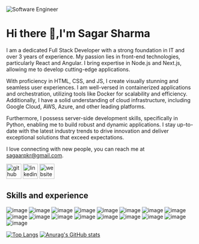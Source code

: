 ![Software Engineer](https://github.com/sharmaSagar01/sharmaSagar01/blob/main/Software%20Engineer%20(1).png?raw=true)

# Hi there 👋,I'm Sagar Sharma

I am a dedicated Full Stack Developer with a strong foundation in IT and over 3 years of experience. My passion lies in front-end technologies, particularly React and Angular. I bring expertise in Node.js and Next.js, allowing me to develop cutting-edge applications.

With proficiency in HTML, CSS, and JS, I create visually stunning and seamless user experiences. I am well-versed in containerized applications and orchestration, utilizing tools like Docker for scalability and efficiency. Additionally, I have a solid understanding of cloud infrastructure, including Google Cloud, AWS, Azure, and other leading platforms.

Furthermore, I possess server-side development skills, specifically in Python, enabling me to build robust and dynamic applications. I stay up-to-date with the latest industry trends to drive innovation and deliver exceptional solutions that exceed expectations.

I love connecting with new people, you can reach me at sagaarpkr@gmail.com.

[<img src='https://cdn.jsdelivr.net/npm/simple-icons@3.0.1/icons/github.svg' alt='github' height='40'>](https://github.com/sharmaSagar01)  [<img src='https://cdn.jsdelivr.net/npm/simple-icons@3.0.1/icons/linkedin.svg' alt='linkedin' height='40'>](https://www.linkedin.com/in/sagarsharma01/)  [<img src='https://cdn.jsdelivr.net/npm/simple-icons@3.0.1/icons/icloud.svg' alt='website' height='40'>](www.sagarsharma6462.com.np)

## Skills and experience
![image](https://github.com/sharmaSagar01/sharmaSagar01/assets/37947735/95159cab-00cf-47c3-8e5c-26971496f3c0)
![image](https://github.com/sharmaSagar01/sharmaSagar01/assets/37947735/8a52a862-532f-448d-8723-aba064bf0486)
![image](https://github.com/sharmaSagar01/sharmaSagar01/assets/37947735/67e72e24-98d0-427c-921c-5f11ad339212)
![image](https://github.com/sharmaSagar01/sharmaSagar01/assets/37947735/c62997f3-2e1c-4568-b449-432c3cffac81)
![image](https://github.com/sharmaSagar01/sharmaSagar01/assets/37947735/03ae4c11-c5ba-4642-aed4-9acbabbbd3b0)
![image](https://github.com/sharmaSagar01/sharmaSagar01/assets/37947735/7f99b29f-8309-4bdb-8269-d33ed805c53c)
![image](https://github.com/sharmaSagar01/sharmaSagar01/assets/37947735/0550cdec-e0a1-4f75-b1b1-cf58ae3eb5b2)
![image](https://github.com/sharmaSagar01/sharmaSagar01/assets/37947735/b68aafb5-3404-4f3f-9cdd-542e7c640825)
![image](https://github.com/sharmaSagar01/sharmaSagar01/assets/37947735/b0a370e6-267c-4c13-9cd5-6a45fd4a1516)
![image](https://github.com/sharmaSagar01/sharmaSagar01/assets/37947735/4e4f394c-2f92-4d90-9680-ef1ceb09617a)
![image](https://github.com/sharmaSagar01/sharmaSagar01/assets/37947735/f877f5a0-21d4-48b2-98ed-2dfaea162b19)
![image](https://github.com/sharmaSagar01/sharmaSagar01/assets/37947735/baab2653-d840-449a-912d-c884096ba022)
![image](https://github.com/sharmaSagar01/sharmaSagar01/assets/37947735/23d62652-63df-4298-8db3-6f9df96c8623)
![image](https://github.com/sharmaSagar01/sharmaSagar01/assets/37947735/4b38790b-b098-4078-817c-689ee4ed9095)
![image](https://github.com/sharmaSagar01/sharmaSagar01/assets/37947735/8fbc0f0e-0a41-43b3-a388-76ed7098c9c3)
![image](https://github.com/sharmaSagar01/sharmaSagar01/assets/37947735/516e94e8-663a-4126-8397-fb7259f49638)
![image](https://github.com/sharmaSagar01/sharmaSagar01/assets/37947735/1eaffdb8-02fd-40a8-ad29-01521a393690)





[![Top Langs](https://github-readme-stats.vercel.app/api/top-langs/?username=sharmaSagar01)](https://github.com/anuraghazra/github-readme-stats) [![Anurag's GitHub stats](https://github-readme-stats.vercel.app/api?username=sharmaSagar01)](https://github.com/anuraghazra/github-readme-stats)



